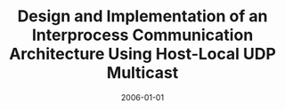 ---
abstract: ''
authors:
- Thomas Volpini
date: '2006-01-01'
featured: false
publication_types:
- '7'
publishDate: '2006-01-01'
title: Design and Implementation of an Interprocess Communication Architecture Using
  Host-Local UDP Multicast
url_pdf: ''
---